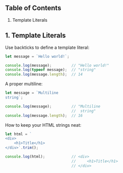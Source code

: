 ## Table of Contents

1. Template Literals

## 1. Template Literals

Use backticks to define a template literal:
  ```js
  let message = `Hello world!`;
  
  console.log(message);         // "Hello world!"
  console.log(typeof message);  // "string"
  console.log(message.length);  // 14
  ```
A proper multiline:
  ```js
  let message = `Multiline
  string`;
  
  console.log(message);         // "Multiline
                                //  string"
  console.log(message.length);  // 16
  ```
How to keep your HTML strings neat:
  ```js
  let html = `
  <div>
      <h1>Title</h1>
  </div>`.trim();
  
  console.log(html);            // <div>
                                //     <h1>Title</h1>
                                // </div>
  ```
